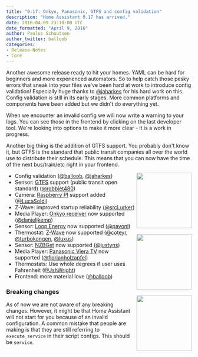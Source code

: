 ```yaml
---
title: "0.17: Onkyo, Panasonic, GTFS and config validation"
description: "Home Assistant 0.17 has arrived."
date: 2016-04-09 23:10:00 UTC
date_formatted: "April 9, 2016"
author: Paulus Schoutsen
author_twitter: balloob
categories:
- Release-Notes
- Core
---
```


Another awesome release ready to hit your homes. YAML can be hard for beginners and more experienced automators. So to help catch those pesky errors that sneak into your files we've been hard at work to introduce config validation! Especially huge thanks to [@jaharkes] for his hard work on this. Config validation is still in its early stages. More common platforms and components have been added but we didn't do everything yet.

When we encounter an invalid config we will now write a warning to your logs. You can see those in the frontend by clicking on the last developer tool. We're looking into options to make it more clear - it is a work in progress.

Another big thing is the addition of GTFS support. You probably don't know it, but GTFS is the standard that public transit companies all over the world use to distribute their schedule. This means that you can now have the time of the next bus/train/etc right in your frontend.

<img src='/images/supported_brands/onkyo.png' style='clear: right; margin-left: 5px; border:none; box-shadow: none; float: right; margin-bottom: 16px;' width='150' /><img src='/images/supported_brands/loop.png' style='clear: right; margin-left: 5px; border:none; box-shadow: none; float: right; margin-bottom: 16px;' width='150' /><img src='/images/supported_brands/panasonic.png' style='clear: right; margin-left: 5px; border:none; box-shadow: none; float: right; margin-bottom: 16px;' width='150' />

 - Config validation ([@balloob], [@jaharkes])
 - Sensor: [GTFS] support (public transit open standard) ([@robbiet480])
 - Camera: [Raspberry PI] support added ([@LucaSoldi])
 - Z-Wave: improved startup reliability ([@srcLurker])
 - Media Player: [Onkyo receiver] now supported ([@danieljkemp])
 - Sensor: [Loop Energy] now supported ([@pavoni])
 - Thermostat: [Z-Wave] now supported ([@coteyr], [@turbokongen], [@luxus])
 - Sensor: [NZBGet] now supported ([@justyns])
 - Media Player: [Panasonic Viera TV] now supported ([@florianholzapfel])
 - Thermostats: Use whole degrees if user uses Fahrenheit ([@JshWright])
 - Frontend: more material love ([@balloob])

[@balloob]: https://github.com/balloob/
[@coteyr]: https://github.com/coteyr/
[@danieljkemp]: https://github.com/danieljkemp/
[@florianholzapfel]: https://github.com/florianholzapfel/
[@jaharkes]: https://github.com/jaharkes/
[@JshWright]: https://github.com/JshWright/
[@justyns]: https://github.com/justyns/
[@LucaSoldi]: https://github.com/LucaSoldi/
[@luxus]: https://github.com/luxus/
[@pavoni]: https://github.com/pavoni/
[@robbiet480]: https://github.com/robbiet480/
[@srcLurker]: https://github.com/srcLurker/
[@turbokongen]: https://github.com/turbokongen/
[GTFS]: /integrations/gtfs
[Loop Energy]: /integrations/loopenergy
[NZBGet]: /integrations/nzbget
[Onkyo receiver]: /integrations/onkyo
[Panasonic Viera TV]: /integrations/panasonic_viera
[Raspberry PI]: /integrations/rpi_camera
[Z-Wave]: /integrations/zwave/#climate

### Breaking changes

As of now we are not aware of any breaking changes. However, it might be that Home Assistant will not start for you because of an invalid configuration. A common mistake that people are making is that they are still referring to `execute_service` in their script configs. This should be `service`.
